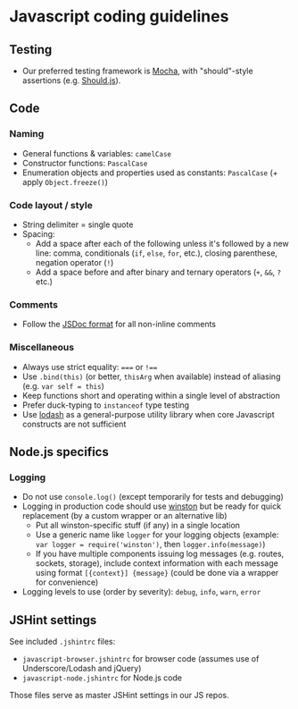 # Javascript coding guidelines


## Testing

- Our preferred testing framework is [Mocha](http://visionmedia.github.com/mocha/), with "should"-style assertions (e.g. [Should.js](https://github.com/visionmedia/should.js/)).


## Code

### Naming

- General functions & variables: `camelCase`
- Constructor functions: `PascalCase`
- Enumeration objects and properties used as constants: `PascalCase` (+ apply `Object.freeze()`)

### Code layout / style

- String delimiter = single quote
- Spacing:
	- Add a space after each of the following unless it's followed by a new line: comma, conditionals (`if`, `else`, `for`, etc.), closing parenthese, negation operator (`!`)
	- Add a space before and after binary and ternary operators (`+`, `&&`, `?` etc.)

### Comments

- Follow the [JSDoc format](http://en.wikipedia.org/wiki/JSDoc) for all non-inline comments

### Miscellaneous

- Always use strict equality: `===` or `!==`
- Use `.bind(this)` (or better, `thisArg` when available) instead of aliasing (e.g. `var self = this`)
- Keep functions short and operating within a single level of abstraction
- Prefer duck-typing to `instanceof` type testing
- Use [lodash](http://lodash.com) as a general-purpose utility library when core Javascript constructs are not sufficient


## Node.js specifics

### Logging

- Do not use `console.log()` (except temporarily for tests and debugging)
- Logging in production code should use [winston](https://github.com/flatiron/winston) but be ready for quick replacement (by a custom wrapper or an alternative lib)
	- Put all winston-specific stuff (if any) in a single location
	- Use a generic name like `logger` for your logging objects (example: `var logger = require('winston')`, then `logger.info(message)`)
	- If you have multiple components issuing log messages (e.g. routes, sockets, storage), include context information with each message using format `[{context}] {message}` (could be done via a wrapper for convenience)
- Logging levels to use (order by severity): `debug`, `info`, `warn`, `error`


## JSHint settings

See included `.jshintrc` files:

- `javascript-browser.jshintrc` for browser code (assumes use of Underscore/Lodash and jQuery)
- `javascript-node.jshintrc` for Node.js code

Those files serve as master JSHint settings in our JS repos.
